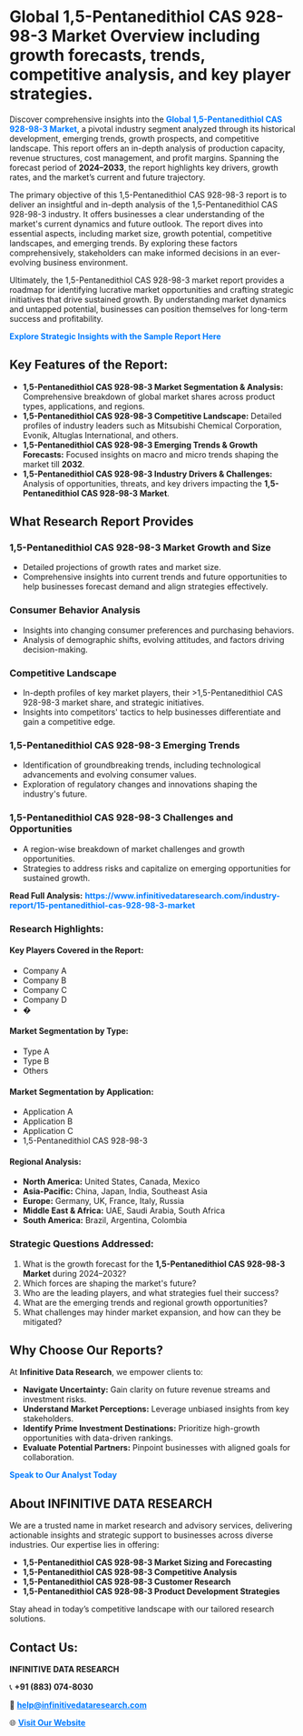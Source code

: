 <h1>Global 1,5-Pentanedithiol CAS 928-98-3 Market Overview including growth forecasts, trends, competitive analysis, and key player strategies.</h1>
<p>
Discover comprehensive insights into the 
<a href="https://www.infinitivedataresearch.com/industry-report/15-pentanedithiol-cas-928-98-3-market" rel="dofollow" style="color: #007BFF; text-decoration: none;"><strong>Global 1,5-Pentanedithiol CAS 928-98-3 Market</strong></a>, a pivotal industry segment analyzed through its historical development, emerging trends, growth prospects, and competitive landscape. This report offers an in-depth analysis of production capacity, revenue structures, cost management, and profit margins. Spanning the forecast period of <strong>2024–2033</strong>, the report highlights key drivers, growth rates, and the market’s current and future trajectory.
</p>
<p>
The primary objective of this 1,5-Pentanedithiol CAS 928-98-3 report is to deliver an insightful and in-depth analysis of the 1,5-Pentanedithiol CAS 928-98-3 industry. It offers businesses a clear understanding of the market's current dynamics and future outlook. The report dives into essential aspects, including market size, growth potential, competitive landscapes, and emerging trends. By exploring these factors comprehensively, stakeholders can make informed decisions in an ever-evolving business environment.
</p>
<p>
Ultimately, the 1,5-Pentanedithiol CAS 928-98-3 market report provides a roadmap for identifying lucrative market opportunities and crafting strategic initiatives that drive sustained growth. By understanding market dynamics and untapped potential, businesses can position themselves for long-term success and profitability.
</p>
<p>
<a href="https://www.infinitivedataresearch.com/request-sample/reportId=102320" style="color: #007BFF; text-decoration: none;"><strong>Explore Strategic Insights with the Sample Report Here</strong></a>
</p>

<h2>Key Features of the Report:</h2>
<ul>
<li><strong>1,5-Pentanedithiol CAS 928-98-3 Market Segmentation & Analysis:</strong> Comprehensive breakdown of global market shares across product types, applications, and regions.</li>
<li><strong>1,5-Pentanedithiol CAS 928-98-3 Competitive Landscape:</strong> Detailed profiles of industry leaders such as Mitsubishi Chemical Corporation, Evonik, Altuglas International, and others.</li>
<li><strong>1,5-Pentanedithiol CAS 928-98-3 Emerging Trends & Growth Forecasts:</strong> Focused insights on macro and micro trends shaping the market till <strong>2032</strong>.</li>
<li><strong>1,5-Pentanedithiol CAS 928-98-3 Industry Drivers & Challenges:</strong> Analysis of opportunities, threats, and key drivers impacting the <strong>1,5-Pentanedithiol CAS 928-98-3 Market</strong>.</li>
</ul>

<h2>What Research Report Provides</h2>
<h3>1,5-Pentanedithiol CAS 928-98-3 Market Growth and Size</h3>
<ul>
<li>Detailed projections of growth rates and market size.</li>
<li>Comprehensive insights into current trends and future opportunities to help businesses forecast demand and align strategies effectively.</li>
</ul>

<h3>Consumer Behavior Analysis</h3>
<ul>
<li>Insights into changing consumer preferences and purchasing behaviors.</li>
<li>Analysis of demographic shifts, evolving attitudes, and factors driving decision-making.</li>
</ul>

<h3>Competitive Landscape</h3>
<ul>
<li>In-depth profiles of key market players, their >1,5-Pentanedithiol CAS 928-98-3 market share, and strategic initiatives.</li>
<li>Insights into competitors' tactics to help businesses differentiate and gain a competitive edge.</li>
</ul>

<h3>1,5-Pentanedithiol CAS 928-98-3 Emerging Trends</h3>
<ul>
<li>Identification of groundbreaking trends, including technological advancements and evolving consumer values.</li>
<li>Exploration of regulatory changes and innovations shaping the industry's future.</li>
</ul>

<h3>1,5-Pentanedithiol CAS 928-98-3 Challenges and Opportunities</h3>
<ul>
<li>A region-wise breakdown of market challenges and growth opportunities.</li>
<li>Strategies to address risks and capitalize on emerging opportunities for sustained growth.</li>
</ul>
<p><strong>Read Full Analysis:</strong> <a href="https://www.infinitivedataresearch.com/industry-report/15-pentanedithiol-cas-928-98-3-market" rel="dofollow" style="color: #007BFF; text-decoration: none;"><strong>https://www.infinitivedataresearch.com/industry-report/15-pentanedithiol-cas-928-98-3-market</strong></a></p>
<h3>Research Highlights:</h3>
<h4>Key Players Covered in the Report:</h4>
<ul><li>Company A</li><li>Company B</li><li>Company C</li><li>Company D</li><li>�</li></ul>
<h4>Market Segmentation by Type:</h4>
<ul><li>Type A</li><li>Type B</li><li>Others</li></ul>
<h4>Market Segmentation by Application:</h4>
<ul><li>Application A</li><li>Application B</li><li>Application C</li><li>1,5-Pentanedithiol CAS 928-98-3</li></ul>

<h4>Regional Analysis:</h4>
<ul>
<li><strong>North America:</strong> United States, Canada, Mexico</li>
<li><strong>Asia-Pacific:</strong> China, Japan, India, Southeast Asia</li>
<li><strong>Europe:</strong> Germany, UK, France, Italy, Russia</li>
<li><strong>Middle East & Africa:</strong> UAE, Saudi Arabia, South Africa</li>
<li><strong>South America:</strong> Brazil, Argentina, Colombia</li>
</ul>

<h3>Strategic Questions Addressed:</h3>
<ol>
<li>What is the growth forecast for the <strong>1,5-Pentanedithiol CAS 928-98-3 Market</strong> during 2024–2032?</li>
<li>Which forces are shaping the market's future?</li>
<li>Who are the leading players, and what strategies fuel their success?</li>
<li>What are the emerging trends and regional growth opportunities?</li>
<li>What challenges may hinder market expansion, and how can they be mitigated?</li>
</ol>

<h2>Why Choose Our Reports?</h2>
<p>At <strong>Infinitive Data Research</strong>, we empower clients to:</p>
<ul>
<li><strong>Navigate Uncertainty:</strong> Gain clarity on future revenue streams and investment risks.</li>
<li><strong>Understand Market Perceptions:</strong> Leverage unbiased insights from key stakeholders.</li>
<li><strong>Identify Prime Investment Destinations:</strong> Prioritize high-growth opportunities with data-driven rankings.</li>
<li><strong>Evaluate Potential Partners:</strong> Pinpoint businesses with aligned goals for collaboration.</li>
</ul>
<p><a href="https://www.infinitivedataresearch.com/industry-report/15-pentanedithiol-cas-928-98-3-market" rel="dofollow" style="color: #007BFF; text-decoration: none;"><strong>Speak to Our Analyst Today</strong></a></p>

<h2>About INFINITIVE DATA RESEARCH</h2>
<p>We are a trusted name in market research and advisory services, delivering actionable insights and strategic support to businesses across diverse industries. Our expertise lies in offering:</p>
<ul>
<li><strong>1,5-Pentanedithiol CAS 928-98-3 Market Sizing and Forecasting</strong></li>
<li><strong>1,5-Pentanedithiol CAS 928-98-3 Competitive Analysis</strong></li>
<li><strong>1,5-Pentanedithiol CAS 928-98-3 Customer Research</strong></li>
<li><strong>1,5-Pentanedithiol CAS 928-98-3 Product Development Strategies</strong></li>
</ul>
<p>Stay ahead in today’s competitive landscape with our tailored research solutions.</p>

<h2>Contact Us:</h2>
<p><strong>INFINITIVE DATA RESEARCH</strong></p>
<p>📞 <strong>+91 (883) 074-8030</strong></p>
<p>📧 <strong><a href="mailto:help@infinitivedataresearch.com" style="color: #007BFF;">help@infinitivedataresearch.com</a></strong></p>
<p>🌐 <strong><a href="https://www.infinitivedataresearch.com" rel="dofollow" style="color: #007BFF;">Visit Our Website</a></strong></p>